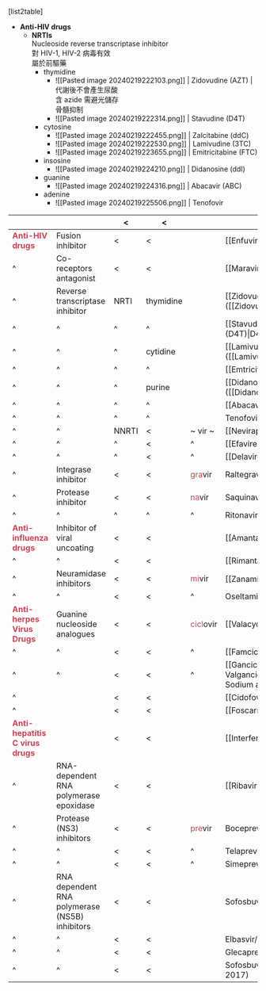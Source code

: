 [list2table]
- **Anti-HIV drugs**
    -   **NRTIs**<br/>Nucleoside reverse transcriptase inhibitor <br/>對 HIV-1, HIV-2 病毒有效<br/>屬於前驅藥
        -   thymidine
            -   ![[Pasted image 20240219222103.png]] | Zidovudine (AZT) | 代謝後不會產生尿酸<br/>含 azide 需避光儲存<br/>骨髓抑制
            -   ![[Pasted image 20240219222314.png]] | Stavudine (D4T)
        -   cytosine
            -   ![[Pasted image 20240219222455.png]] | Zalcitabine (ddC)
            -   ![[Pasted image 20240219222530.png]] | Lamivudine (3TC) 
            -   ![[Pasted image 20240219223655.png]] | Emitricitabine (FTC)
        - insosine
            - ![[Pasted image 20240219224210.png]] | Didanosine (ddI)
        - guanine
            - ![[Pasted image 20240219224316.png]] | Abacavir (ABC)
        - adenine
            - ![[Pasted image 20240219225506.png]] | Tenofovir 


|                                                                     |                                                | <     | <         |                                             | <                                                                                                                |
| ------------------------------------------------------------------- | ---------------------------------------------- | ----- | --------- | ------------------------------------------- | ---------------------------------------------------------------------------------------------------------------- |
| **<span style="color:#d04255">Anti-HIV drugs</span>**               | Fusion inhibitor                               | <     | <         |                                             | [[Enfuvirtide]] (T20)                                                                                            |
| ^                                                                   | Co-receptors antagonist                        | <     | <         |                                             | [[Maraviroc]] (MAC)                                                                                              |
| ^                                                                   | Reverse transcriptase inhibitor                | NRTI  | thymidine |                                             | [[Zidovudine (AZT)\|Zidovudine]] ([[Zidovudine (AZT)\|AZT]])                                                     |
| ^                                                                   | ^                                              | ^     | ^         |                                             | [[Stavudine (D4T)\|Stavudine]] ([[Stavudine (D4T)\|D4T]])                                                        |
| ^                                                                   | ^                                              | ^     | cytidine  |                                             | [[Lamivudine (3TC)\|Lamivudine]] ([[Lamivudine (3TC)\|3TC]])                                                     |
| ^                                                                   | ^                                              | ^     | ^         |                                             | [[Emtricitabine (FTC)\|Emtricitabine]]                                                                           |
| ^                                                                   | ^                                              | ^     | purine    |                                             | [[Didanosine (DDI)\|Didanosine]] ([[Didanosine (DDI)\|DDI]])                                                     |
| ^                                                                   | ^                                              | ^     | ^         |                                             | [[Abacavir (ABC)\|Abacavir]] (ABC)                                                                               |
| ^                                                                   | ^                                              | ^     | ^         |                                             | Tenofovir (TDF)                                                                                                  |
| ^                                                                   | ^                                              | NNRTI | <         | \~ vir \~                                   | [[Nevirapine (NVP)\|Nevirapine]]                                                                                 |
| ^                                                                   | ^                                              | ^     | <         | ^                                           | [[Efavirenz (EFV)\|Efavirenz]]                                                                                   |
| ^                                                                   | ^                                              | ^     | <         | ^                                           | [[Delavirdine]]                                                                                                  |
| ^                                                                   | Integrase inhibitor                            | <     | <         | <span style="color:#d04255">gra</span>vir   | Raltegravir                                                                                                      |
| ^                                                                   | Protease inhibitor                             | <     | <         | <span style="color:#d04255">na</span>vir    | Saquinavir                                                                                                       |
| ^                                                                   | ^                                              | ^     | ^         | ^                                           | Ritonavir                                                                                                        |
| **<span style="color:#d04255">Anti-influenza drugs</span>**         | Inhibitor of viral uncoating                   | <     | <         |                                             | [[Amantadine]]                                                                                                   |
| ^                                                                   | ^                                              | <     | <         |                                             | [[Rimantadine]]                                                                                                  |
| ^                                                                   | Neuramidase inhibitors                         | <     | <         | <span style="color:#d04255">mi</span>vir    | [[Zanamivir (Relenza®, 瑞樂沙)\|Zanamivir]]                                                                      |
| ^                                                                   | ^                                              | <     | <         | ^                                           | Oseltamivir                                                                                                      |
| **<span style="color:#d04255">Anti-herpes Virus Drugs</span>**      | Guanine nucleoside analogues                   | <     | <         | <span style="color:#d04255">cicl</span>ovir | [[Valacyclovir]]/[[Acyclovir]] (ACV)                                                                             |
| ^                                                                   | ^                                              | <     | <         | ^                                           | [[Famciclovir]]/Penciclovir                                                                                      |
| ^                                                                   | ^                                              | <     | <         | ^                                           | [[Ganciclovir Sodium and Valganciclovir\|Valganciclovir]]/[[Ganciclovir Sodium and Valganciclovir\|Ganciclovir]] |
| ^                                                                   |                                                | <     | <         |                                             | [[Cidofovir]]                                                                                                    |
| ^                                                                   |                                                | <     | <         |                                             | [[Foscarnet]]                                                                                                    |
| **<span style="color:#d04255">Anti-hepatitis C virus drugs</span>** |                                                | <     | <         |                                             | [[Interferon (IFNSs)]]                                                                                           |
| ^                                                                   | RNA-dependent RNA polymerase epoxidase         | <     | <         |                                             | [[Ribavirin]]                                                                                                    |
| ^                                                                   | Protease (NS3) inhibitors                      | <     | <         | <span style="color:#d04255">pre</span>vir   | Boceprevir (Victrelis, 2011)                                                                                     |
| ^                                                                   | ^                                              | <     | <         | ^                                           | Telaprevir (Incivek, 2011)                                                                                       |
| ^                                                                   | ^                                              | <     | <         | ^                                           | Simeprevir                                                                                                       |
| ^                                                                   | RNA dependent RNA polymerase (NS5B) inhibitors | <     | <         |                                             | Sofosbuvir/Ledipasvir (Harvoni, 2014)                                                                            |
| ^                                                                   | ^                                              | <     | <         |                                             | Elbasvir/grazoprevir (Zepatier, 2016)                                                                            |
| ^                                                                   | ^                                              | <     | <         |                                             | Glecaprevir/pibrentasvir (Mavyret, 2017)                                                                         |
| ^                                                                   | ^                                              | <     | <         |                                             | Sofosbuvir/velpatasvir/voxilaprevir (Vosevi, 2017)                                                               |
